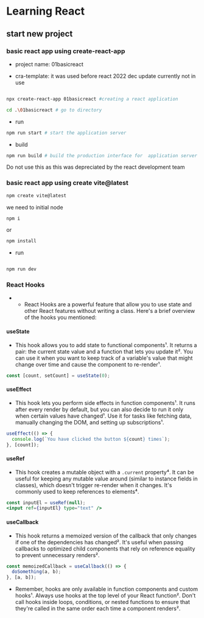 # Learning React

## start new project

### basic react app using create-react-app

- project name: 01basicreact

- cra-template: it was used before react 2022 dec update currently not in use

```bash

npx create-react-app 01basicreact #creating a react application

```
``` bash
cd .\01basicreact # go to directory
```
- run
``` bash
npm run start # start the application server
``` 
- build
``` bash
npm run build # build the production interface for  application server
```
Do not use this as this was depreciated by the react development team


### basic react app using create vite@latest
``` bash
npm create vite@latest 
```
we need to initial node 
``` bash
npm i 
``` 
or 
``` bash 
npm install
```
- run 

```bash

npm run dev
```


### React Hooks

- - React Hooks are a powerful feature that allow you to use state and other React features without writing a class. Here's a brief overview of the hooks you mentioned:

#### useState

- This hook allows you to add state to functional components¹. It returns a pair: the current state value and a function that lets you update it². You can use it when you want to keep track of a variable's value that might change over time and cause the component to re-render¹.

```jsx
const [count, setCount] = useState(0);
```

#### useEffect

- This hook lets you perform side effects in function components¹. It runs after every render by default, but you can also decide to run it only when certain values have changed¹. Use it for tasks like fetching data, manually changing the DOM, and setting up subscriptions¹.

```jsx
useEffect(() => {
  console.log(`You have clicked the button ${count} times`);
}, [count]);
```

#### useRef

- This hook creates a mutable object with a `.current` property⁴. It can be useful for keeping any mutable value around (similar to instance fields in classes), which doesn't trigger re-render when it changes. It's commonly used to keep references to elements⁴.

```jsx
const inputEl = useRef(null);
<input ref={inputEl} type="text" />
```

#### useCallback

- This hook returns a memoized version of the callback that only changes if one of the dependencies has changed². It's useful when passing callbacks to optimized child components that rely on reference equality to prevent unnecessary renders².

```jsx
const memoizedCallback = useCallback(() => {
  doSomething(a, b);
}, [a, b]);
```

- Remember, hooks are only available in function components and custom hooks¹. Always use hooks at the top level of your React function². Don't call hooks inside loops, conditions, or nested functions to ensure that they're called in the same order each time a component renders².
